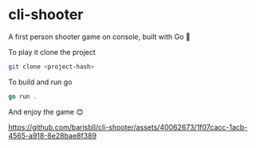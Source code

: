 # cli-shooter
A first person shooter game on console, built with Go 💙

To play it clone the project
```bash
git clone <project-hash>
```

To build and run go
```go
go run .
```

And enjoy the game 😊

https://github.com/barisbll/cli-shooter/assets/40062673/1f07cacc-1acb-4565-a918-8e28bae8f389

